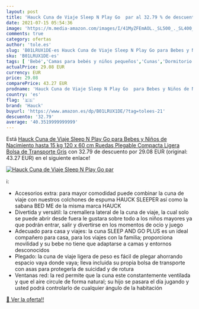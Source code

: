 ```yaml
---
layout: post
title: 'Hauck Cuna de Viaje Sleep N Play Go  par al 32.79 % de descuento'
date: 2021-07-15 05:54:36
image: 'https://m.media-amazon.com/images/I/41MyZFEmAOL._SL500_._SL400_.jpg'
comments: true
category: ofertas
author: 'tole.es'
slug: 'B01LRUX1DE-es Hauck Cuna de Viaje Sleep N Play Go para Bebes y Niños de...'
sku: 'B01LRUX1DE-es'
tags: [ 'Bebé','Camas para bebés y niños pequeños','Cunas','Dormitorio','Muebles para bebé','hauck', ]
actualPrice: 29.08 EUR
currency: EUR
price: 29.08
comparePrice: 43.27 EUR
prodname: 'Hauck Cuna de Viaje Sleep N Play Go  para Bebes y Niños de Nacimiento hasta 15 kg  120 x 60 cm  Ruedas  Plegable  Compacta  Ligera  Bolsa de Transporte  Gris'
country: 'es'
flag: '🇪🇸'
brand: 'Hauck'
buyurl: 'https://www.amazon.es/dp/B01LRUX1DE/?tag=tolees-21'
descuento: '32.79'
average: '40.3519999999999'
---
```


Está [Hauck Cuna de Viaje Sleep N Play Go  para Bebes y Niños de Nacimiento hasta 15 kg  120 x 60 cm  Ruedas  Plegable  Compacta  Ligera  Bolsa de Transporte  Gris](https://www.amazon.es/dp/B01LRUX1DE/?tag=tolees-21) con 32.79 de descuento por 29.08 EUR (original: 43.27 EUR) en el siguiente enlace!

[![Hauck Cuna de Viaje Sleep N Play Go  par](https://m.media-amazon.com/images/I/41MyZFEmAOL._SL500_._SL400_.jpg)](https://www.amazon.es/dp/B01LRUX1DE/?tag=tolees-21)

ℹ️:

- Accesorios extra: para mayor comodidad puede combinar la cuna de viaje con nuestros colchones de espuma HAUCK SLEEPER así como la sabana BED ME de la misma marca HAUCK
- Divertida y versátil: la cremallera lateral de la cuna de viaje, la cual solo se puede abrir desde fuera le gustara sobre todo a los niños mayores ya que podrán entrar, salir y divertirse en los momentos de ocio y juego
- Adecuado para casa y viajes: la cuna SLEEP AND GO PLUS es un ideal compañero para casa, para los viajes con la familia; proporciona movilidad y su bebe no tiene que adaptarse a camas y entornos desconocidos
- Plegado: la cuna de viaje ligera de peso es fácil de plegar ahorrando espacio vaya donde vaya; lleva incluida su propia bolsa de transporte con asas para protegerla de suicidad y de rotura
- Ventanas red: la red permite que la cuna este constantemente ventilada y que el aire circule de forma natural; su hijo se pasara el día jugando y usted podrá controlarlo de cualquier ángulo de la habitación

[🛒 Ver la oferta!!](https://www.amazon.es/dp/B01LRUX1DE/?tag=tolees-21)
